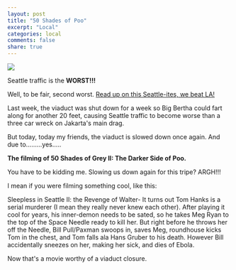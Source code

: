 ```yaml
---
layout: post
title: "50 Shades of Poo"
excerpt: "Local"
categories: local
comments: false
share: true
---
```


![](http://www.pugjudge.us/image/50shades.jpg)

Seattle traffic is the **WORST!!!**

Well, to be fair, second worst. [Read up on this Seattle-ites, we beat LA!](http://www.geekwire.com/2016/study-traffic-seattle-still-horrible-ranks-2nd-worst-u-s-evening-rush-hour-congestion/)



Last week, the viaduct was shut down for a week so Big Bertha could fart along for another 20 feet, causing Seattle traffic to become worse than a three car wreck on Jakarta's main drag.


But today, today my friends, the viaduct is slowed down once again. And due to.........yes.....

**The filming of 50 Shades of Grey II: The Darker Side of Poo.**


You have to be kidding me. Slowing us down again for this tripe? ARGH!!!


I mean if you were filming something cool, like this:

Sleepless in Seattle II: the Revenge of Walter- It turns out Tom Hanks is a serial murderer (I mean they really never knew each other). After playing it cool for years, his inner-demon needs to be sated, so he takes Meg Ryan to the top of the Space Needle ready to kill her. But right before he throws her off the  Needle, Bill Pull/Paxman swoops in, saves Meg, roundhouse kicks Tom in the chest, and Tom falls ala Hans Gruber to his death. However Bill accidentally sneezes on her, making her sick, and dies of Ebola.


Now that's a movie worthy of a viaduct closure. 

